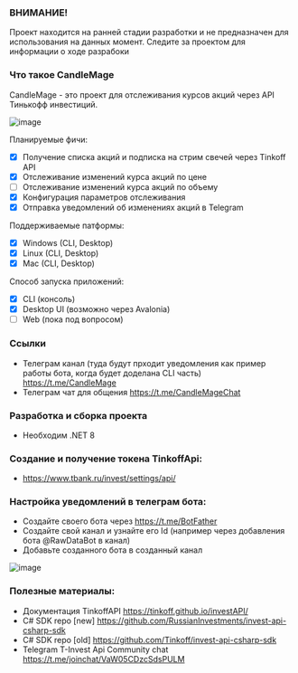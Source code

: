 ### ВНИМАНИЕ!
Проект находится на ранней стадии разработки и не предназначен для использования на данных момент.
Следите за проектом для информации о ходе разрабоки

### Что такое CandleMage
CandleMage - это проект для отслеживания курсов акций через API Тинькофф инвестиций.

![image](https://github.com/user-attachments/assets/76c9a0f8-596e-4f61-a40c-3f4c97ff85c7)

Планируемые фичи:
- [x] Получение списка акций и подписка на стрим свечей через Tinkoff API
- [x] Отслеживание изменений курса акций по цене
- [ ] Отслеживание изменений курса акций по объему
- [x] Конфигурация параметров отслеживания
- [x] Отправка уведомлений об изменениях акций в Telegram

Поддерживаемые патформы:
- [x] Windows (CLI, Desktop)
- [x] Linux (CLI, Desktop)
- [x] Mac (CLI, Desktop)

Способ запуска приложений:
- [x] CLI (консоль)
- [x] Desktop UI (возможно через Avalonia)
- [ ] Web (пока под вопросом)

### Ссылки
* Телеграм канал (туда будут прходит уведомления как пример работы бота, когда будет доделана CLI часть) https://t.me/CandleMage
* Телеграм чат для общения https://t.me/CandleMageChat

### Разработка и сборка проекта
* Необходим .NET 8

### Создание и получение токена TinkoffApi:
* https://www.tbank.ru/invest/settings/api/

### Настройка уведомлений в телеграм бота:
* Создайте своего бота через https://t.me/BotFather
* Создайте свой канал и узнайте его Id (например через добавления бота @RawDataBot в канал)
* Добавьте созданного бота в созданный канал
  
![image](https://github.com/user-attachments/assets/522eb737-f778-4268-a2d5-221ed6d7d9b4)

### Полезные материалы:
* Документация TinkoffAPI https://tinkoff.github.io/investAPI/
* C# SDK repo [new] https://github.com/RussianInvestments/invest-api-csharp-sdk
* C# SDK repo [old] https://github.com/Tinkoff/invest-api-csharp-sdk
* Telegram T-Invest Api Community chat https://t.me/joinchat/VaW05CDzcSdsPULM
